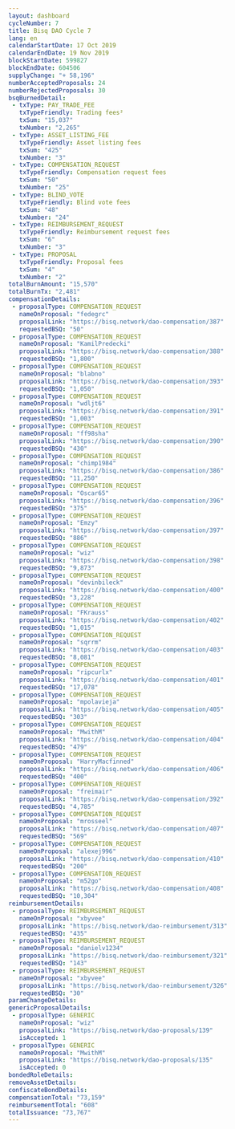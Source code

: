 ```yaml
---
layout: dashboard
cycleNumber: 7
title: Bisq DAO Cycle 7
lang: en
calendarStartDate: 17 Oct 2019
calendarEndDate: 19 Nov 2019
blockStartDate: 599827
blockEndDate: 604506
supplyChange: "+ 58,196"
numberAcceptedProposals: 24
numberRejectedProposals: 30
bsqBurnedDetail:
 - txType: PAY_TRADE_FEE
   txTypeFriendly: Trading fees²
   txSum: "15,037"
   txNumber: "2,265"
 - txType: ASSET_LISTING_FEE
   txTypeFriendly: Asset listing fees
   txSum: "425"
   txNumber: "3"
 - txType: COMPENSATION_REQUEST
   txTypeFriendly: Compensation request fees
   txSum: "50"
   txNumber: "25"
 - txType: BLIND_VOTE
   txTypeFriendly: Blind vote fees
   txSum: "48"
   txNumber: "24"
 - txType: REIMBURSEMENT_REQUEST
   txTypeFriendly: Reimbursement request fees
   txSum: "6"
   txNumber: "3"
 - txType: PROPOSAL
   txTypeFriendly: Proposal fees
   txSum: "4"
   txNumber: "2"
totalBurnAmount: "15,570"
totalBurnTx: "2,481"
compensationDetails: 
 - proposalType: COMPENSATION_REQUEST
   nameOnProposal: "fedegrc"
   proposalLink: "https://bisq.network/dao-compensation/387"
   requestedBSQ: "50"
 - proposalType: COMPENSATION_REQUEST
   nameOnProposal: "KamilPredecki"
   proposalLink: "https://bisq.network/dao-compensation/388"
   requestedBSQ: "1,800"
 - proposalType: COMPENSATION_REQUEST
   nameOnProposal: "blabno"
   proposalLink: "https://bisq.network/dao-compensation/393"
   requestedBSQ: "1,050"
 - proposalType: COMPENSATION_REQUEST
   nameOnProposal: "wdljt6"
   proposalLink: "https://bisq.network/dao-compensation/391"
   requestedBSQ: "1,003"
 - proposalType: COMPENSATION_REQUEST
   nameOnProposal: "ff98sha"
   proposalLink: "https://bisq.network/dao-compensation/390"
   requestedBSQ: "430"
 - proposalType: COMPENSATION_REQUEST
   nameOnProposal: "chimp1984"
   proposalLink: "https://bisq.network/dao-compensation/386"
   requestedBSQ: "11,250"
 - proposalType: COMPENSATION_REQUEST
   nameOnProposal: "Oscar65"
   proposalLink: "https://bisq.network/dao-compensation/396"
   requestedBSQ: "375"
 - proposalType: COMPENSATION_REQUEST
   nameOnProposal: "Emzy"
   proposalLink: "https://bisq.network/dao-compensation/397"
   requestedBSQ: "886"
 - proposalType: COMPENSATION_REQUEST
   nameOnProposal: "wiz"
   proposalLink: "https://bisq.network/dao-compensation/398"
   requestedBSQ: "9,873"
 - proposalType: COMPENSATION_REQUEST
   nameOnProposal: "devinbileck"
   proposalLink: "https://bisq.network/dao-compensation/400"
   requestedBSQ: "3,228"
 - proposalType: COMPENSATION_REQUEST
   nameOnProposal: "FKrauss"
   proposalLink: "https://bisq.network/dao-compensation/402"
   requestedBSQ: "1,015"
 - proposalType: COMPENSATION_REQUEST
   nameOnProposal: "sqrrm"
   proposalLink: "https://bisq.network/dao-compensation/403"
   requestedBSQ: "8,081"
 - proposalType: COMPENSATION_REQUEST
   nameOnProposal: "ripcurlx"
   proposalLink: "https://bisq.network/dao-compensation/401"
   requestedBSQ: "17,078"
 - proposalType: COMPENSATION_REQUEST
   nameOnProposal: "mpolavieja"
   proposalLink: "https://bisq.network/dao-compensation/405"
   requestedBSQ: "303"
 - proposalType: COMPENSATION_REQUEST
   nameOnProposal: "MwithM"
   proposalLink: "https://bisq.network/dao-compensation/404"
   requestedBSQ: "479"
 - proposalType: COMPENSATION_REQUEST
   nameOnProposal: "HarryMacfinned"
   proposalLink: "https://bisq.network/dao-compensation/406"
   requestedBSQ: "400"
 - proposalType: COMPENSATION_REQUEST
   nameOnProposal: "freimair"
   proposalLink: "https://bisq.network/dao-compensation/392"
   requestedBSQ: "4,785"
 - proposalType: COMPENSATION_REQUEST
   nameOnProposal: "mrosseel"
   proposalLink: "https://bisq.network/dao-compensation/407"
   requestedBSQ: "569"
 - proposalType: COMPENSATION_REQUEST
   nameOnProposal: "alexej996"
   proposalLink: "https://bisq.network/dao-compensation/410"
   requestedBSQ: "200"
 - proposalType: COMPENSATION_REQUEST
   nameOnProposal: "m52go"
   proposalLink: "https://bisq.network/dao-compensation/408"
   requestedBSQ: "10,304"
reimbursementDetails: 
 - proposalType: REIMBURSEMENT_REQUEST
   nameOnProposal: "xbyvee"
   proposalLink: "https://bisq.network/dao-reimbursement/313"
   requestedBSQ: "435"
 - proposalType: REIMBURSEMENT_REQUEST
   nameOnProposal: "danielv1234"
   proposalLink: "https://bisq.network/dao-reimbursement/321"
   requestedBSQ: "143"
 - proposalType: REIMBURSEMENT_REQUEST
   nameOnProposal: "xbyvee"
   proposalLink: "https://bisq.network/dao-reimbursement/326"
   requestedBSQ: "30"
paramChangeDetails: 
genericProposalDetails: 
 - proposalType: GENERIC
   nameOnProposal: "wiz"
   proposalLink: "https://bisq.network/dao-proposals/139"
   isAccepted: 1
 - proposalType: GENERIC
   nameOnProposal: "MwithM"
   proposalLink: "https://bisq.network/dao-proposals/135"
   isAccepted: 0
bondedRoleDetails: 
removeAssetDetails: 
confiscateBondDetails: 
compensationTotal: "73,159"
reimbursementTotal: "608"
totalIssuance: "73,767"
---
```

